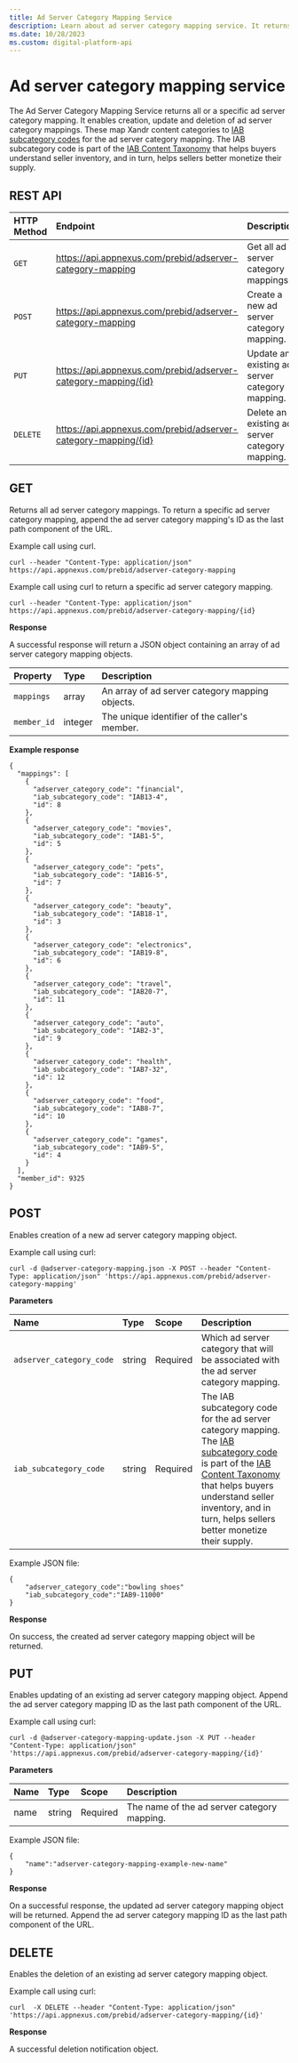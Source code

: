 ```yaml
---
title: Ad Server Category Mapping Service
description: Learn about ad server category mapping service. It returns all or a specific ad server category mapping.
ms.date: 10/28/2023
ms.custom: digital-platform-api
---
```


# Ad server category mapping service

The Ad Server Category Mapping Service returns all or a specific ad server category mapping. It enables creation, update and deletion of ad server category mappings. These map Xandr content categories to [IAB subcategory codes](https://www.iab.com/guidelines/iab-quality-assurance-guidelines-qag-taxonomy/) for the ad server category mapping. The IAB subcategory code is part of the [IAB Content Taxonomy](https://www.iab.com/guidelines/content-taxonomy/) that helps buyers understand seller inventory, and in turn, helps sellers better monetize their supply.

## REST API

| HTTP Method | Endpoint | Description |
|:---|:---|:---|
| `GET` | https://api.appnexus.com/prebid/adserver-category-mapping | Get all ad server category mappings. |
| `POST` | https://api.appnexus.com/prebid/adserver-category-mapping | Create a new ad server category mapping. |
| `PUT` | https://api.appnexus.com/prebid/adserver-category-mapping/{id} | Update an existing ad server category mapping. |
| `DELETE` | https://api.appnexus.com/prebid/adserver-category-mapping/{id} | Delete an existing ad server category mapping. |

## GET

Returns all ad server category mappings. To return a specific ad server category mapping, append the ad server category mapping's ID as the last path component of the URL.

Example call using curl.

```
curl --header "Content-Type: application/json" https://api.appnexus.com/prebid/adserver-category-mapping
```

Example call using curl to return a specific ad server category mapping.

```
curl --header "Content-Type: application/json" https://api.appnexus.com/prebid/adserver-category-mapping/{id}
```

**Response**

A successful response will return a JSON object containing an array of ad server category mapping objects.

| Property | Type | Description |
|:---|:---|:---|
| `mappings` | array | An array of ad server category mapping objects. |
| `member_id` | integer | The unique identifier of the caller's member. |

**Example response**

```
{
  "mappings": [
    {
      "adserver_category_code": "financial",
      "iab_subcategory_code": "IAB13-4",
      "id": 8
    },
    {
      "adserver_category_code": "movies",
      "iab_subcategory_code": "IAB1-5",
      "id": 5
    },
    {
      "adserver_category_code": "pets",
      "iab_subcategory_code": "IAB16-5",
      "id": 7
    },
    {
      "adserver_category_code": "beauty",
      "iab_subcategory_code": "IAB18-1",
      "id": 3
    },
    {
      "adserver_category_code": "electronics",
      "iab_subcategory_code": "IAB19-8",
      "id": 6
    },
    {
      "adserver_category_code": "travel",
      "iab_subcategory_code": "IAB20-7",
      "id": 11
    },
    {
      "adserver_category_code": "auto",
      "iab_subcategory_code": "IAB2-3",
      "id": 9
    },
    {
      "adserver_category_code": "health",
      "iab_subcategory_code": "IAB7-32",
      "id": 12
    },
    {
      "adserver_category_code": "food",
      "iab_subcategory_code": "IAB8-7",
      "id": 10
    },
    {
      "adserver_category_code": "games",
      "iab_subcategory_code": "IAB9-5",
      "id": 4
    }
  ],
  "member_id": 9325
}
```

## POST

Enables creation of a new ad server category mapping object.

Example call using curl:

```
curl -d @adserver-category-mapping.json -X POST --header "Content-Type: application/json" 'https://api.appnexus.com/prebid/adserver-category-mapping'
```

**Parameters**

| Name | Type | Scope | Description |
|:---|:---|:---|:---|
| `adserver_category_code` | string | Required | Which ad server category that will be associated with the ad server category mapping. |
| `iab_subcategory_code` | string | Required | The IAB subcategory code for the ad server category mapping. The [IAB subcategory code](https://www.iab.com/guidelines/content-taxonomy/) is part of the [IAB Content Taxonomy](https://www.iab.com/guidelines/content-taxonomy/) that helps buyers understand seller inventory, and in turn, helps sellers better monetize their supply. |

Example JSON file:

```
{
    "adserver_category_code":"bowling shoes"
    "iab_subcategory_code":"IAB9-11000"
}
```

**Response**

On success, the created ad server category mapping object will be returned.

## PUT

Enables updating of an existing ad server category mapping object. Append the ad server category mapping ID as the last path component of the URL.

Example call using curl:

```
curl -d @adserver-category-mapping-update.json -X PUT --header "Content-Type: application/json" 'https://api.appnexus.com/prebid/adserver-category-mapping/{id}'
```

**Parameters**

| Name | Type | Scope | Description |
|:---|:---|:---|:---|
| name | string | Required | The name of the ad server category mapping. |

Example JSON file:

```
{
    "name":"adserver-category-mapping-example-new-name"
}
```

**Response**

On a successful response, the updated ad server category mapping object will be returned. Append the ad server category mapping ID as the last path component of the URL.

## DELETE

Enables the deletion of an existing ad server category mapping object.

Example call using curl:

```
curl  -X DELETE --header "Content-Type: application/json" 'https://api.appnexus.com/prebid/adserver-category-mapping/{id}'
```

**Response**

A successful deletion notification object.
